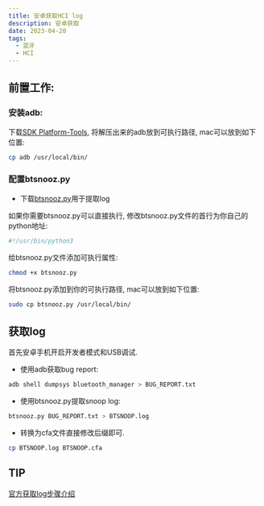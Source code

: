 ```yaml
---
title: 安卓获取HCI log
description: 安卓获取
date: 2023-04-20
tags:
  - 蓝牙
  - HCI
---
```


## 前置工作:
### 安装adb:
下载[SDK Platform-Tools](https://developer.android.com/studio/releases/platform-tools),
将解压出来的adb放到可执行路径, mac可以放到如下位置:
```bash
cp adb /usr/local/bin/
```

### 配置btsnooz.py
- 下载[btsnooz.py](https://cs.android.com/android/platform/superproject/+/master:packages/modules/Bluetooth/system/tools/scripts/btsnooz.py)用于提取log

如果你需要btsnooz.py可以直接执行, 修改btsnooz.py文件的首行为你自己的python地址:
```python
#!/usr/bin/python3
```

给btsnooz.py文件添加可执行属性:
```bash
chmod +x btsnooz.py
```

将btsnooz.py添加到你的可执行路径, mac可以放到如下位置:
```bash
sudo cp btsnooz.py /usr/local/bin/
```


## 获取log

首先安卓手机开启开发者模式和USB调试.
- 使用adb获取bug report:
```bash
adb shell dumpsys bluetooth_manager > BUG_REPORT.txt
```

- 使用btsnooz.py提取snoop log:
```bash
btsnooz.py BUG_REPORT.txt > BTSNOOP.log
````

- 转换为cfa文件直接修改后缀即可.
```bash
cp BTSNOOP.log BTSNOOP.cfa
```

## TIP
[官方获取log步骤介绍](https://source.android.com/docs/core/connect/bluetooth/verifying_debugging#debugging-with-bug-reports)
